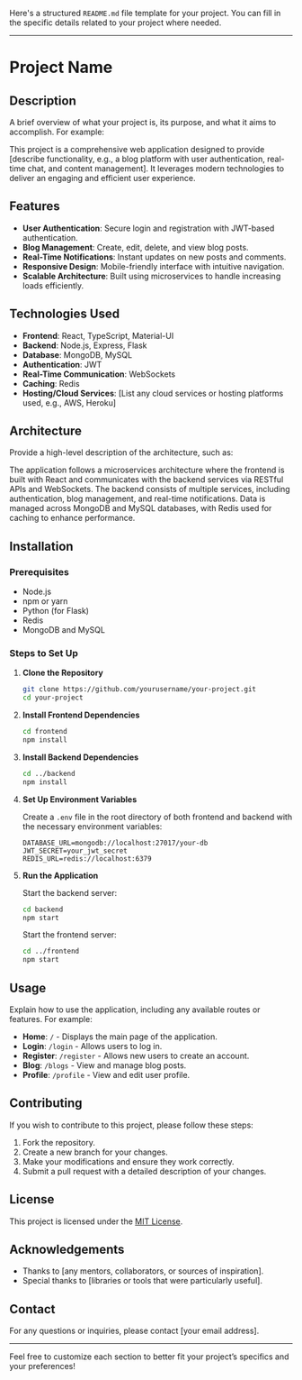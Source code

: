 Here's a structured `README.md` file template for your project. You can fill in the specific details related to your project where needed.

---

# Project Name

## Description

A brief overview of what your project is, its purpose, and what it aims to accomplish. For example:

This project is a comprehensive web application designed to provide [describe functionality, e.g., a blog platform with user authentication, real-time chat, and content management]. It leverages modern technologies to deliver an engaging and efficient user experience.

## Features

- **User Authentication**: Secure login and registration with JWT-based authentication.
- **Blog Management**: Create, edit, delete, and view blog posts.
- **Real-Time Notifications**: Instant updates on new posts and comments.
- **Responsive Design**: Mobile-friendly interface with intuitive navigation.
- **Scalable Architecture**: Built using microservices to handle increasing loads efficiently.

## Technologies Used

- **Frontend**: React, TypeScript, Material-UI
- **Backend**: Node.js, Express, Flask
- **Database**: MongoDB, MySQL
- **Authentication**: JWT
- **Real-Time Communication**: WebSockets
- **Caching**: Redis
- **Hosting/Cloud Services**: [List any cloud services or hosting platforms used, e.g., AWS, Heroku]

## Architecture

Provide a high-level description of the architecture, such as:

The application follows a microservices architecture where the frontend is built with React and communicates with the backend services via RESTful APIs and WebSockets. The backend consists of multiple services, including authentication, blog management, and real-time notifications. Data is managed across MongoDB and MySQL databases, with Redis used for caching to enhance performance.

## Installation

### Prerequisites

- Node.js
- npm or yarn
- Python (for Flask)
- Redis
- MongoDB and MySQL

### Steps to Set Up

1. **Clone the Repository**

    ```bash
    git clone https://github.com/yourusername/your-project.git
    cd your-project
    ```

2. **Install Frontend Dependencies**

    ```bash
    cd frontend
    npm install
    ```

3. **Install Backend Dependencies**

    ```bash
    cd ../backend
    npm install
    ```

4. **Set Up Environment Variables**

    Create a `.env` file in the root directory of both frontend and backend with the necessary environment variables:

    ```env
    DATABASE_URL=mongodb://localhost:27017/your-db
    JWT_SECRET=your_jwt_secret
    REDIS_URL=redis://localhost:6379
    ```

5. **Run the Application**

    Start the backend server:

    ```bash
    cd backend
    npm start
    ```

    Start the frontend server:

    ```bash
    cd ../frontend
    npm start
    ```

## Usage

Explain how to use the application, including any available routes or features. For example:

- **Home**: `/` - Displays the main page of the application.
- **Login**: `/login` - Allows users to log in.
- **Register**: `/register` - Allows new users to create an account.
- **Blog**: `/blogs` - View and manage blog posts.
- **Profile**: `/profile` - View and edit user profile.

## Contributing

If you wish to contribute to this project, please follow these steps:

1. Fork the repository.
2. Create a new branch for your changes.
3. Make your modifications and ensure they work correctly.
4. Submit a pull request with a detailed description of your changes.

## License

This project is licensed under the [MIT License](LICENSE).

## Acknowledgements

- Thanks to [any mentors, collaborators, or sources of inspiration].
- Special thanks to [libraries or tools that were particularly useful].

## Contact

For any questions or inquiries, please contact [your email address].

---

Feel free to customize each section to better fit your project’s specifics and your preferences!

